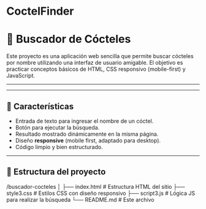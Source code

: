 # CoctelFinder
# 🥂 Buscador de Cócteles

Este proyecto es una aplicación web sencilla que permite buscar cócteles por nombre utilizando una interfaz de usuario amigable. El objetivo es practicar conceptos básicos de HTML, CSS responsivo (mobile-first) y JavaScript.

---

---

## 🚀 Características

- Entrada de texto para ingresar el nombre de un cóctel.
- Botón para ejecutar la búsqueda.
- Resultado mostrado dinámicamente en la misma página.
- Diseño **responsive** (mobile first, adaptado para desktop).
- Código limpio y bien estructurado.

---

## 🧱 Estructura del proyecto
/buscador-cocteles
│
├── index.html # Estructura HTML del sitio
├── style3.css # Estilos CSS con diseño responsivo
├── script3.js # Lógica JS para realizar la búsqueda
└── README.md # Este archivo
